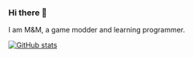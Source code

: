 ### Hi there 👋

I am M&M, a game modder and learning programmer.

[![GitHub stats](https://github-readme-stats.vercel.app/api?username=ActualMandM&hide=commits&theme=github_dark)](https://github.com/anuraghazra/github-readme-stats)

<!--
**ActualMandM/ActualMandM** is a ✨ _special_ ✨ repository because its `README.md` (this file) appears on your GitHub profile.

Here are some ideas to get you started:

- 🔭 I’m currently working on ...
- 🌱 I’m currently learning ...
- 👯 I’m looking to collaborate on ...
- 🤔 I’m looking for help with ...
- 💬 Ask me about ...
- 📫 How to reach me: ...
- 😄 Pronouns: ...
- ⚡ Fun fact: ...
-->
